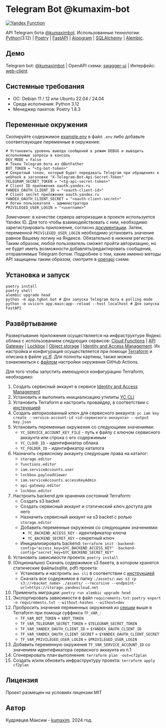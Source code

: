 # Telegram Bot @kumaxim-bot

[![Yandex Function](https://github.com/kumaxim/kumaximbot-api/actions/workflows/main.yml/badge.svg)](https://github.com/kumaxim/kumaximbot-api/actions/workflows/main.yml)

API Telegram бота [@kumaximbot](https://t.me/kumaximbot). Использованные технологии: 
[Python](https://www.python.org/)(3.12) | [Poetry](https://python-poetry.org/) | 
[FastAPI](https://fastapi.tiangolo.com/) | [Aioogram](https://docs.aiogram.dev/en/latest/) |
[SQLAlchemy](https://www.sqlalchemy.org/) | [Alembic](https://alembic.sqlalchemy.org/en/latest/).


## Демо
Telegram bot: [@kumaximbot](https://t.me/kumaximbot) | 
OpenAPI схема: [swagger-ui](https://d5djd46lehb5f0u4atqk.apigw.yandexcloud.net/docs) |
Интерфейс: [web-client](https://kumaximbot-ui.website.yandexcloud.net/)

## Системные требования
- ОС: Debian 11 / 12 или Ubuntu 22.04 / 24.04
- Среда исполнения: Python 3.12
- Менеджер пакетов: Poetry 1.8.3


## Переменные окружения
Скопируйте содержимое [example.env](env.example) в файл `.env` либо добавьте соответсвующее переменные в окружение: 
```shell
# Установить уровень вывода сообщений в режим DEBUG и выводить исполняемые запросы в консоль  
DEV_MODE = False
# Токен Telegram бота из @BotFather
BOT_TOKEN = "<tg-bot-token>"
# Секретный токен, который будет передавать Telegram при обращениях к webhook в заголовке "X-Telegram-Bot-Api-Secret-Token"
TELEGRAM_SECRET_TOKEN = "<tg-api-secret-token>"
# Client ID приложения oauth.yandex.ru
YANDEX_OAUTH_CLIENT_ID = "<oauth-client-id>"
# Client secret приложения oauth.yandex.ru
YANDEX_OAUTH_CLIENT_SECRET = "<oauth-client-secret>"
# Логин пользователя - администратора 
PRIVILEGED_USER_LOGIN = "<username>"
```

*Замечание*: в качестве сервера авторизации в проекте используется Yandex ID.  Для того чтобы взаимодействовать с ним,
необходимо зарегистрировать приложение, согласно [документации](https://yandex.ru/dev/id/doc/ru/). Затем, переменной
`PRIVILEGED_USER_LOGIN` необходимо установить значение равное Вашему логину на Яндексе. Обязательно в *нижнем* регистре.
Таким образом, любой пользователь сможет пройти авторизацию, но не будет иметь возможности добавлять/редактировать сообщения,
отправляемые Telegram ботом. Подробнее о том, какие именно методы API защищены таким образом, смотрите в
[openapi](https://d5djd46lehb5f0u4atqk.apigw.yandexcloud.net/docs) схеме.

## Установка и запуск
```shell
poetry install
poetry shell
alembic upgrade head 
python -m app.tgbot.bot # Для запуска Telegram бота в polling mode
python -m uvicorn app.main:app--reload --host localhost # Для запуска FastAPI
```

## Развёртывание
Развертывание приложения осуществляется на инфраструктуре Яндекс облака с использованием следующих сервисов:
[Cloud Functions](https://yandex.cloud/ru/docs/functions/) | 
[API Gateway](https://yandex.cloud/ru/docs/api-gateway/) |
[Lockbox](https://yandex.cloud/ru/docs/lockbox/) |
[Object storage](https://yandex.cloud/ru/docs/storage/) |
[Identity and Access Management](https://yandex.cloud/ru/docs/iam/).
Их настройка и конфигурация осуществляется при помощи [Terraform](https://www.terraform.io/) и описана в файле [yc.tf](yc.tf).
Для полноты картины, также можно ознакомиться с [файлом](.github/workflows/main.yml) настройки окружения GitHub Actions. 

Для того чтобы запустить имеющуюся конфигурацию Terraform, необходимо:
1. Создать сервисный аккаунт в сервисе [Identity and Access Management](https://yandex.cloud/ru/docs/iam/)
2. Установить и выполнить инициализацию утилиты [YC CLI](https://yandex.cloud/ru/docs/cli/quickstart) 
3. Установить Terraform и настроить провайдер, в соответствии с [инструкцией](https://yandex.cloud/ru/docs/tutorials/infrastructure-management/terraform-quickstart)
4. Создать авторизованный ключ для сервисного аккаунта: `yc iam key create --service-account-id <id-сервисного-аккаунта> --output key.json`
5. Установить переменные окружения со следующими значениями:
   - `YC_SERVICE_ACCOUNT_KEY_FILE` - путь к файлу с ключом сервисного аккаунта или строка с его содержимым
   - `YC_CLOUD_ID` - идентификатор облака
   - `YC_FOLDER_ID` - идентификатор каталога
6. Назначить сервисному аккаунту следующие права на каталог:
   - `storage.editor`
   - `functions.editor`
   - `iam.serviceAccounts.user`
   - `lockbox.payloadViewer`
   - `iam.serviceAccounts.accessKeyAdmin`
   - `api-gateway.editor`
   - `lockbox.editor`
7. Настроить backend для хранения состояний Terraform:
    - Создать s3 backet
    - Создать сервисный аккаунт и статический ключ доступа для него
    - Назначить сервисный аккаунт на s3 backet с ролью `storage.editor`
    - Добавить переменные окружения со следующими значениями:
      - `YC_BACKEND_ACCESS_KEY` - идентификатор ключа
      - `YC_BACKEND_SECRET_KEY` - секретный ключ
    - Инициализировать backend: `terraform init -backend-config="access_key=$YC_BACKEND_ACCESS_KEY" -backend-config="secret_key=$YC_BACKEND_SECRET_KEY"`
8. Установить зависимости проекта: `poetry install`
9. (Опционально) Скачать содержимое s3 бакета, в котором хранятся статические файлы(sqlite, pdf) проекта:
   - Установить и настроить `aws cli` в соответствии с [инструкцией](https://yandex.cloud/ru/docs/storage/tools/aws-cli)
   - Скачать все содержимое в папку `./assets/`: `aws s3 cp s3://<backet_name> ./assets/ --recursive --endpoint-url=https://storage.yandexcloud.net`
10. Применить миграции: `poetry run alembic upgrade head` 
11. Экспортировать зависимости в файл `requirements.txt`: `poetry export -o requirements.txt --without-hashes --without=dev`
12. Пробросить значения переменных окружения из [секции](#переменные-окружения) выше в Terraform при помощи суффикса `TF_VAR_`:
    - `TF_VAR_BOT_TOKEN` = `$BOT_TOKEN`
    - `TF_VAR_TELEGRAM_SECRET_TOKEN` = `$TELEGRAM_SECRET_TOKEN`
    - `TF_VAR_YANDEX_OAUTH_CLIENT_ID` = `$YANDEX_OAUTH_CLIENT_ID`
    - `TF_VAR_YANDEX_OAUTH_CLIENT_SECRET` = `$YANDEX_OAUTH_CLIENT_SECRET`
    - `TF_VAR_PRIVILEGED_USER_LOGIN` = `$PRIVILEGED_USER_LOGIN`
13. Добавить переменную окружения `TF_VAR_SERVICE_ACCOUNT_ID` со значением идентификатора сервисного аккаунта из п.1
14. Сгенерировать план выполнения: `terraform plan -out=cf2plan`
15. Создать и/или обновить инфраструктуру проекта: `terraform apply cf2plan`
    

## Лицензия

Проект размещен на условиях лицензии MIT


## Автор

Кудрявцев Максим - [kumaxim](https://github.com/kumaxim). 2024 год.
